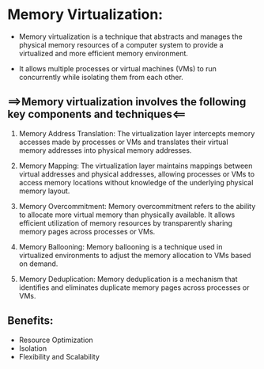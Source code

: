 # Memory Virtualization:

-  Memory virtualization is a technique that abstracts and manages the physical memory resources of a computer system to provide a virtualized and more efficient memory environment. 

-  It allows multiple processes or virtual machines (VMs) to run concurrently while isolating them from each other.

## ==>Memory virtualization involves the following key components and techniques<==

1) Memory Address Translation: The virtualization layer intercepts memory accesses made by processes or VMs and translates their virtual memory addresses into physical memory addresses. 

2) Memory Mapping: The virtualization layer maintains mappings between virtual addresses and physical addresses, allowing processes or VMs to access memory locations without knowledge of the underlying physical memory layout.

3) Memory Overcommitment: Memory overcommitment refers to the ability to allocate more virtual memory than physically available. It allows efficient utilization of memory resources by transparently sharing memory pages across processes or VMs. 

4) Memory Ballooning: Memory ballooning is a technique used in virtualized environments to adjust the memory allocation to VMs based on demand. 

5) Memory Deduplication: Memory deduplication is a mechanism that identifies and eliminates duplicate memory pages across processes or VMs. 

## Benefits:
-  Resource Optimization
-  Isolation
-  Flexibility and Scalability